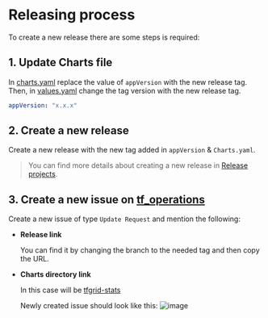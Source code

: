 # Releasing process

To create a new release there are some steps is required:

## 1. **Update Charts file**

In [charts.yaml](../tfgrid-stats/Chart.yaml) replace the value of `appVersion` with the new release tag. Then, in [values.yaml](../tfgrid-stats/values.yaml) change the tag version with the new release tag.

  ````yaml
  appVersion: "x.x.x"
  ````

## 2. **Create a new release**

  Create a new release with the new tag added in `appVersion` & `Charts.yaml`.
  
  > You can find more details about creating a new release in [Release projects](https://docs.github.com/en/repositories/releasing-projects-on-github/managing-releases-in-a-repository#creating-a-release).
  
## 3. **Create a new issue on [tf_operations](https://github.com/threefoldtech/tf_operations)**

  Create a new issue of type `Update Request` and mention the following:

- **Release link**
  
    You can find it by changing the branch to the needed tag and then copy the URL.
- **Charts directory link**
  
    In this case will be [tfgrid-stats](../tfgrid-stats/)

  Newly created issue should look like this:
  ![image](https://user-images.githubusercontent.com/62248851/210758782-1ff46374-9e4b-4e0d-a318-a7bf114022b1.png)
